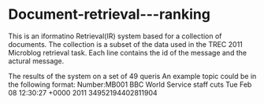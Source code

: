 # Document-retrieval---ranking
This is an iformatino Retrieval(IR) system based for a collection of documents. The collection is a subset of the data used in the TREC 2011 Microblog retrieval task. Each line contains the id of the message and the actural message.

The results of the system on a set of 49 queris
An example topic could be in the following format:
<top>
<num> Number:MB001</num>
<tittle> BBC World Service staff cuts </tittle>
<querytime>  Tue Feb 08 12:30:27 +0000 2011 </querytime>
<querytweettime> 34952194402811904 </querytweettime>
</top>
